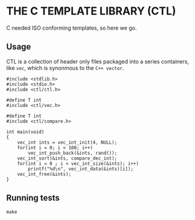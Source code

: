 # THE C TEMPLATE LIBRARY (CTL)

C needed ISO conforming templates, so here we go.

## Usage

CTL is a collection of header only files packaged into a series containers,
like `vec`, which is synonmous to the `C++ vector`.

    #include <stdlib.h>
    #include <stdio.h>
    #include <ctl/ctl.h>

    #define T int
    #include <ctl/vec.h>

    #define T int
    #include <ctl/compare.h>

    int main(void)
    {
        vec_int ints = vec_int_init(4, NULL);
        for(int i = 0; i < 100; i++)
            vec_int_push_back(&ints, rand());
        vec_int_sort(&ints, compare_dec_int);
        for(int i = 0 ; i < vec_int_size(&ints); i++)
            printf("%d\n", vec_int_data(&ints)[i]);
        vec_int_free(&ints);
    }

## Running tests

    make
